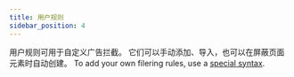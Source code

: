 ```yaml
---
title: 用户规则
sidebar_position: 4
---
```


用户规则可用于自定义广告拦截。 它们可以手动添加、导入，也可以在屏蔽页面元素时自动创建。 To add your own filering rules, use a [special syntax](/general/ad-filtering/create-own-filters).
